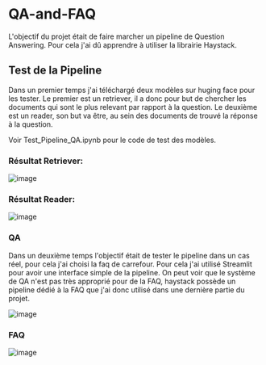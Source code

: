 # QA-and-FAQ
L'objectif du projet était de faire marcher un pipeline de Question Answering.
Pour cela j'ai dû apprendre à utiliser la librairie Haystack.

## Test de la Pipeline

Dans un premier temps j'ai téléchargé deux modèles sur huging face pour les tester. Le premier est un retriever, il a donc pour but de chercher les documents qui sont le plus relevant par rapport à la question. Le deuxième est un reader, son but va être, au sein des documents de trouvé la réponse à la question.

Voir Test_Pipeline_QA.ipynb pour le code de test des modèles. 

### Résultat Retriever:

![image](https://user-images.githubusercontent.com/40719576/229810127-d9513660-69d6-4f71-9a7c-ffd8bd95fd92.png)

### Résultat Reader:

![image](https://user-images.githubusercontent.com/40719576/229810187-9ff4304a-2017-46f8-afe2-262edf5fbf2b.png)

### QA 

Dans un deuxième temps l'objectif était de tester le pipeline dans un cas réel, pour cela j'ai choisi la faq de carrefour. Pour cela j'ai utilisé Streamlit pour avoir une interface simple de la pipeline.
On peut voir que le système de QA n'est pas très approprié pour de la FAQ, haystack possède un pipeline dédié à la FAQ que j'ai donc utilisé dans une dernière partie du projet.

![image](https://user-images.githubusercontent.com/40719576/229843739-9b893381-c25e-495e-9186-59c4fe013749.png)


### FAQ

![image](https://user-images.githubusercontent.com/40719576/229842804-7b6557a7-51f6-4ba2-a1b6-1bba84b2b254.png)
